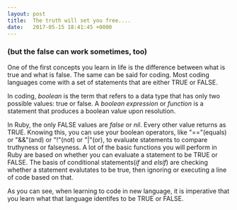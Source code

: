 ```yaml
---
layout: post
title:  The truth will set you free....
date:   2017-05-15 18:41:45 +0000
---
```


### (but the false can work sometimes, too)

One of the first concepts you learn in life is the difference between what is true and what is false. The same can be said for coding. Most coding languages come with a set of statements that are either TRUE or FALSE. 

In coding, *boolean* is the term that refers to a data type that has only two possible values: true or false. A *boolean expression* or *function* is a statement that produces a boolean value upon resolution.

In Ruby, the only FALSE values are *false* or *nil*. Every other value returns as TRUE. Knowing this, you can use your boolean operators, like "=="(equals) or "&&"(and) or "!"(not) or "|"(or), to evaluate statements to compare truthyness or falseyness. A lot of the basic functions you will perform in Ruby are based on whether you can evaluate a statement to be TRUE or FALSE. The basis of conditional statements(*if* and *elsif*) are checking whether a statement evalutates to be true, then ignoring or executing a line of code based on that.

As you can see, when learning to code in new language, it is imperative that you learn what that language identifes to be TRUE or FALSE.






